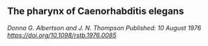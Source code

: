 ## The pharynx of Caenorhabditis elegans
_Donna G. Albertson and J. N. Thompson Published: 10 August 1976  https://doi.org/10.1098/rstb.1976.0085_
